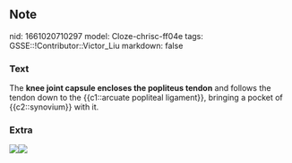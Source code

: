 ## Note
nid: 1661020710297
model: Cloze-chrisc-ff04e
tags: GSSE::!Contributor::Victor_Liu
markdown: false

### Text
The <b>knee joint capsule encloses the popliteus tendon</b> and
follows the tendon down to the {{c1::arcuate popliteal ligament}},
bringing a pocket of {{c2::synovium}} with it.

### Extra
<img src=
"paste-0d9ad31155e445f8814b4175d044ba8be8c6c926.jpg"><img src= 
"paste-45f68119a79d7b924f35ba92019f47afdc7bd733.jpg">
